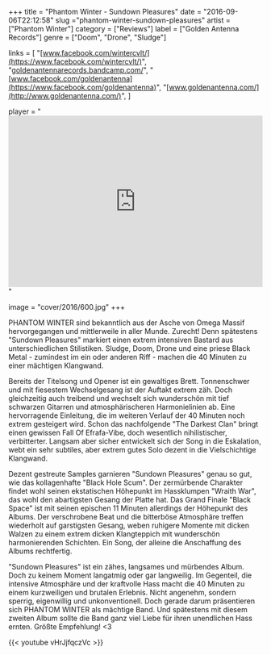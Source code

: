 +++
title = "Phantom Winter - Sundown Pleasures"
date = "2016-09-06T22:12:58"
slug ="phantom-winter-sundown-pleasures"
artist = ["Phantom Winter"]
category = ["Reviews"]
label = ["Golden Antenna Records"]
genre = ["Doom", "Drone", "Sludge"]

links = [
    "[www.facebook.com/wintercvlt/](https://www.facebook.com/wintercvlt/)",
    "[goldenantennarecords.bandcamp.com/](https://goldenantennarecords.bandcamp.com/)",
    "[www.facebook.com/goldenantenna](https://www.facebook.com/goldenantenna)",
    "[www.goldenantenna.com/](http://www.goldenantenna.com/)",
]

player = "<iframe style='border: 0; width: 100%; height: 340px;' src='https://bandcamp.com/EmbeddedPlayer/album=2682540416/size=large/bgcol=333333/linkcol=ffffff/artwork=none/transparent=true/' ></iframe>"

image = "cover/2016/600.jpg"
+++

PHANTOM WINTER sind bekanntlich aus der Asche von Omega Massif hervorgegangen und mittlerweile in aller Munde. Zurecht! Denn spätestens "Sundown Pleasures" markiert einen extrem intensiven Bastard aus unterschiedlichen Stilistiken. Sludge, Doom, Drone und eine priese Black Metal - zumindest im ein oder anderen Riff - machen die 40 Minuten zu einer mächtigen Klangwand.

Bereits der Titelsong und Opener ist ein gewaltiges Brett. Tonnenschwer und mit fiesestem Wechselgesang ist der Auftakt extrem zäh. Doch gleichzeitig auch treibend und wechselt sich wunderschön mit tief schwarzen Gitarren und atmosphärischeren Harmonielinien ab. Eine hervorragende Einleitung, die im weiteren Verlauf der 40 Minuten noch extrem gesteigert wird. Schon das nachfolgende "The Darkest Clan" bringt einen gewissen Fall Of Efrafa-Vibe, doch wesentlich nihilistischer, verbitterter. Langsam aber sicher entwickelt sich der Song in die Eskalation, webt ein sehr subtiles, aber extrem gutes Solo dezent in die Vielschichtige Klangwand.

Dezent gestreute Samples garnieren "Sundown Pleasures" genau so gut, wie das kollagenhafte "Black Hole Scum". Der zermürbende Charakter findet wohl seinen ekstatischen Höhepunkt im Hassklumpen "Wraith War", das wohl den abartigsten Gesang der Platte hat. Das Grand Finale "Black Space" ist mit seinen epischen 11 Minuten allerdings der Höhepunkt des Albums. Der verschrobene Beat und die bitterböse Atmosphäre treffen wiederholt auf garstigsten Gesang, weben ruhigere Momente mit dicken Walzen zu einem extrem dicken Klangteppich mit wunderschön harmonierenden Schichten. Ein Song, der alleine die Anschaffung des Albums rechtfertig.

"Sundown Pleasures" ist ein zähes, langsames und mürbendes Album. Doch zu keinem Moment langatmig oder gar langweilig. Im Gegenteil, die intensive Atmosphäre und der kraftvolle Hass macht die 40 Minuten zu einem kurzweiligen und brutalen Erlebnis. Nicht angenehm, sondern sperrig, eigenwillig und unkonventionell. Doch gerade darum präsentieren sich PHANTOM WINTER als mächtige Band. Und spätestens mit diesem zweiten Album sollte die Band ganz viel Liebe für ihren unendlichen Hass ernten. Größte Empfehlung! &lt;3


{{< youtube vHrJjfqczVc >}}
